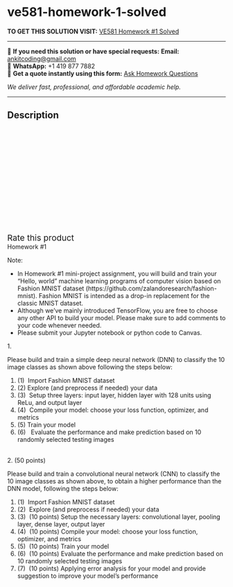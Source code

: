 # ve581-homework-1-solved
**TO GET THIS SOLUTION VISIT:** [VE581 Homework #1 Solved](https://www.ankitcodinghub.com/product/ve581-homework-1-solved/)


---

📩 **If you need this solution or have special requests:** **Email:** ankitcoding@gmail.com  
📱 **WhatsApp:** +1 419 877 7882  
📄 **Get a quote instantly using this form:** [Ask Homework Questions](https://www.ankitcodinghub.com/services/ask-homework-questions/)

*We deliver fast, professional, and affordable academic help.*

---

<h2>Description</h2>



<div class="kk-star-ratings kksr-auto kksr-align-center kksr-valign-top" data-payload="{&quot;align&quot;:&quot;center&quot;,&quot;id&quot;:&quot;94638&quot;,&quot;slug&quot;:&quot;default&quot;,&quot;valign&quot;:&quot;top&quot;,&quot;ignore&quot;:&quot;&quot;,&quot;reference&quot;:&quot;auto&quot;,&quot;class&quot;:&quot;&quot;,&quot;count&quot;:&quot;0&quot;,&quot;legendonly&quot;:&quot;&quot;,&quot;readonly&quot;:&quot;&quot;,&quot;score&quot;:&quot;0&quot;,&quot;starsonly&quot;:&quot;&quot;,&quot;best&quot;:&quot;5&quot;,&quot;gap&quot;:&quot;4&quot;,&quot;greet&quot;:&quot;Rate this product&quot;,&quot;legend&quot;:&quot;0\/5 - (0 votes)&quot;,&quot;size&quot;:&quot;24&quot;,&quot;title&quot;:&quot;VE581 Homework #1 Solved&quot;,&quot;width&quot;:&quot;0&quot;,&quot;_legend&quot;:&quot;{score}\/{best} - ({count} {votes})&quot;,&quot;font_factor&quot;:&quot;1.25&quot;}">

<div class="kksr-stars">

<div class="kksr-stars-inactive">
            <div class="kksr-star" data-star="1" style="padding-right: 4px">


<div class="kksr-icon" style="width: 24px; height: 24px;"></div>
        </div>
            <div class="kksr-star" data-star="2" style="padding-right: 4px">


<div class="kksr-icon" style="width: 24px; height: 24px;"></div>
        </div>
            <div class="kksr-star" data-star="3" style="padding-right: 4px">


<div class="kksr-icon" style="width: 24px; height: 24px;"></div>
        </div>
            <div class="kksr-star" data-star="4" style="padding-right: 4px">


<div class="kksr-icon" style="width: 24px; height: 24px;"></div>
        </div>
            <div class="kksr-star" data-star="5" style="padding-right: 4px">


<div class="kksr-icon" style="width: 24px; height: 24px;"></div>
        </div>
    </div>

<div class="kksr-stars-active" style="width: 0px;">
            <div class="kksr-star" style="padding-right: 4px">


<div class="kksr-icon" style="width: 24px; height: 24px;"></div>
        </div>
            <div class="kksr-star" style="padding-right: 4px">


<div class="kksr-icon" style="width: 24px; height: 24px;"></div>
        </div>
            <div class="kksr-star" style="padding-right: 4px">


<div class="kksr-icon" style="width: 24px; height: 24px;"></div>
        </div>
            <div class="kksr-star" style="padding-right: 4px">


<div class="kksr-icon" style="width: 24px; height: 24px;"></div>
        </div>
            <div class="kksr-star" style="padding-right: 4px">


<div class="kksr-icon" style="width: 24px; height: 24px;"></div>
        </div>
    </div>
</div>


<div class="kksr-legend" style="font-size: 19.2px;">
            <span class="kksr-muted">Rate this product</span>
    </div>
    </div>
<div class="page" title="Page 1">
<div class="layoutArea">
<div class="column">
Homework #1

Note:

<ul>
<li>In Homework #1 mini-project assignment, you will build and train your “Hello, world”
machine learning programs of computer vision based on Fashion MNIST dataset (https://github.com/zalandoresearch/fashion-mnist). Fashion MNIST is intended as a drop-in replacement for the classic MNIST dataset.
</li>
<li>Although we’ve mainly introduced TensorFlow, you are free to choose any other API to build your model. Please make sure to add comments to your code whenever needed.</li>
<li>Please submit your Jupyter notebook or python code to Canvas.</li>
</ul>
1.

Please build and train a simple deep neural network (DNN) to classify the 10 image classes as shown above following the steps below:

<ol>
<li>(1)&nbsp; Import Fashion MNIST dataset</li>
<li>(2) Explore (and preprocess if needed) your data</li>
<li>(3)&nbsp; Setup three layers: input layer, hidden layer with 128 units using ReLu,
and output layer
</li>
<li>(4)&nbsp; Compile your model: choose your loss function, optimizer, and metrics</li>
<li>(5) Train your model</li>
<li>(6)&nbsp; &nbsp;Evaluate the performance and make prediction based on 10 randomly
selected testing images
</li>
</ol>
</div>
</div>
<div class="layoutArea">
<div class="column">
&nbsp;

</div>
</div>
</div>
<div class="page" title="Page 2">
<div class="layoutArea">
<div class="column">
2. (50 points)

Please build and train a convolutional neural network (CNN) to classify the 10 image classes as shown above, to obtain a higher performance than the DNN model, following the steps below:

<ol>
<li>(1) &nbsp;Import Fashion MNIST dataset</li>
<li>(2) &nbsp;Explore (and preprocess if needed) your data</li>
<li>(3) &nbsp;(10 points) Setup the necessary layers: convolutional layer, pooling layer, dense layer,
output layer
</li>
<li>(4) &nbsp;(10 points) Compile your model: choose your loss function, optimizer, and metrics</li>
<li>(5) &nbsp;(10 points) Train your model</li>
<li>(6) &nbsp;(10 points) Evaluate the performance and make prediction based on 10 randomly
selected testing images
</li>
<li>(7) &nbsp;(10 points) Applying error analysis for your model and provide suggestion to improve
your model’s performance
</li>
</ol>
</div>
</div>
<div class="layoutArea"></div>
</div>
